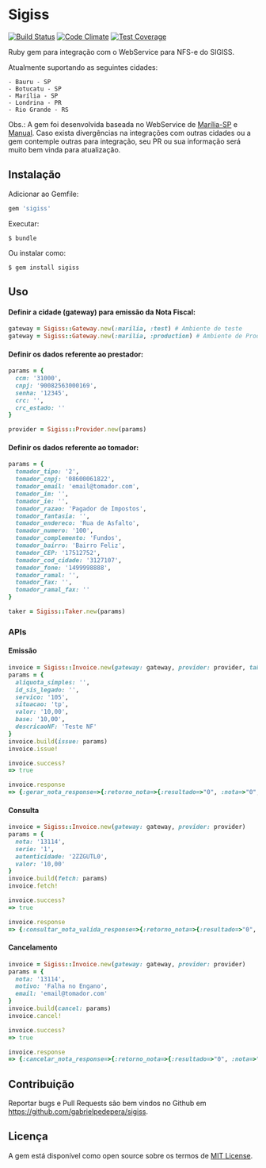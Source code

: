 # Sigiss

[![Build Status](https://travis-ci.org/gabrielpedepera/sigiss.svg?branch=master)](https://travis-ci.org/gabrielpedepera/sigiss) [![Code Climate](https://codeclimate.com/github/gabrielpedepera/sigiss/badges/gpa.svg)](https://codeclimate.com/github/gabrielpedepera/sigiss) [![Test Coverage](https://codeclimate.com/github/gabrielpedepera/sigiss/badges/coverage.svg)](https://codeclimate.com/github/gabrielpedepera/sigiss/coverage)

Ruby gem para integração com o WebService para NFS-e do SIGISS.

Atualmente suportando as seguintes cidades:

    - Bauru - SP
    - Botucatu - SP
    - Marília - SP
    - Londrina - PR
    - Rio Grande - RS

Obs.: A gem foi desenvolvida baseada no WebService de [Marília-SP](https://marilia.sigiss.com.br/marilia/ws/sigiss_ws.php) e [Manual]( http://www.bauru.sp.gov.br/arquivos/arquivos_site/sec_financas/nfse_manual_webservice.pdf).
Caso exista divergências na integrações com outras cidades ou a gem contemple outras para integração,
seu PR ou sua informação será muito bem vinda para atualização.

## Instalação

Adicionar ao Gemfile:

```ruby
gem 'sigiss'
```

Executar:

    $ bundle

Ou instalar como:

    $ gem install sigiss

## Uso

#### Definir a cidade (gateway) para emissão da Nota Fiscal:

```ruby
gateway = Sigiss::Gateway.new(:marilia, :test) # Ambiente de teste
gateway = Sigiss::Gateway.new(:marilia, :production) # Ambiente de Produção
```

#### Definir os dados referente ao prestador:

```ruby
params = {
  ccm: '31000',
  cnpj: '90082563000169',
  senha: '12345',
  crc: '',
  crc_estado: ''
}
```

```ruby
provider = Sigiss::Provider.new(params)
```

#### Definir os dados referente ao tomador:

```ruby
params = {
  tomador_tipo: '2',
  tomador_cnpj: '08600061822',
  tomador_email: 'email@tomador.com',
  tomador_im: '',
  tomador_ie: '',
  tomador_razao: 'Pagador de Impostos',
  tomador_fantasia: '',
  tomador_endereco: 'Rua de Asfalto',
  tomador_numero: '100',
  tomador_complemento: 'Fundos',
  tomador_bairro: 'Bairro Feliz',
  tomador_CEP: '17512752',
  tomador_cod_cidade: '3127107',
  tomador_fone: '1499998888',
  tomador_ramal: '',
  tomador_fax: '',
  tomador_ramal_fax: ''
}
```

```ruby
taker = Sigiss::Taker.new(params)
```

### APIs

#### Emissão
```ruby
invoice = Sigiss::Invoice.new(gateway: gateway, provider: provider, taker: taker)
params = {
  aliquota_simples: '',
  id_sis_legado: '',
  servico: '105',
  situacao: 'tp',
  valor: '10,00',
  base: '10,00',
  descricaoNF: 'Teste NF'
}
invoice.build(issue: params)
invoice.issue!
```

```ruby
invoice.success?
=> true
```

```ruby
invoice.response
=> {:gerar_nota_response=>{:retorno_nota=>{:resultado=>"0", :nota=>"0", :link_impressao=>{:"@xsi:type"=>"xsd:string"}, :"@xsi:type"=>"tns:tcRetornoNota"}, :descricao_erros=>{:item=>{:id=>"0", :descricao_processo=>"Processo Geral", :descricao_erro=>"Senha não pode ser verificada", :"@xsi:type"=>"tns:tcEstruturaDescricaoErros"}, :"@xsi:type"=>"SOAP-ENC:Array", :"@soap_enc:array_type"=>"tns:tcEstruturaDescricaoErros[1]"}, :"@xmlns:ns1"=>"urn:sigiss_ws"}}
```

#### Consulta
```ruby
invoice = Sigiss::Invoice.new(gateway: gateway, provider: provider)
params = {
  nota: '13114',
  serie: '1',
  autenticidade: '2ZZGUTL0',
  valor: '10,00'
}
invoice.build(fetch: params)
invoice.fetch!
```

```ruby
invoice.success?
=> true
```

```ruby
invoice.response
=> {:consultar_nota_valida_response=>{:retorno_nota=>{:resultado=>"0", :nota=>"0", :link_impressao=>{:"@xsi:type"=>"xsd:string"}, :"@xsi:type"=>"tns:tcRetornoNota"}, :descricao_erros=>{:item=>{:id=>"0", :descricao_processo=>"Processo Geral", :descricao_erro=>"Valor da nota precisa ser informada.", :"@xsi:type"=>"tns:tcEstruturaDescricaoErros"}, :"@xsi:type"=>"SOAP-ENC:Array", :"@soap_enc:array_type"=>"tns:tcEstruturaDescricaoErros[1]"}, :"@xmlns:ns1"=>"urn:sigiss_ws"}}
```

#### Cancelamento
```ruby
invoice = Sigiss::Invoice.new(gateway: gateway, provider: provider)
params = {
  nota: '13114',
  motivo: 'Falha no Engano',
  email: 'email@tomador.com'
}
invoice.build(cancel: params)
invoice.cancel!
```

```ruby
invoice.success?
=> true
```

```ruby
invoice.response
=> {:cancelar_nota_response=>{:retorno_nota=>{:resultado=>"0", :nota=>"0", :link_impressao=>{:"@xsi:type"=>"xsd:string"}, :"@xsi:type"=>"tns:tcRetornoNota"}, :descricao_erros=>{:item=>{:id=>"0", :descricao_processo=>"Processo Geral", :descricao_erro=>"Dados de identificação não encontrados.", :"@xsi:type"=>"tns:tcEstruturaDescricaoErros"}, :"@xsi:type"=>"SOAP-ENC:Array", :"@soap_enc:array_type"=>"tns:tcEstruturaDescricaoErros[1]"}, :"@xmlns:ns1"=>"urn:sigiss_ws"}}
```

## Contribuição

Reportar bugs e Pull Requests são bem vindos no Github em https://github.com/gabrielpedepera/sigiss.


## Licença

A gem está disponível como open source sobre os termos de [MIT License](http://opensource.org/licenses/MIT).
